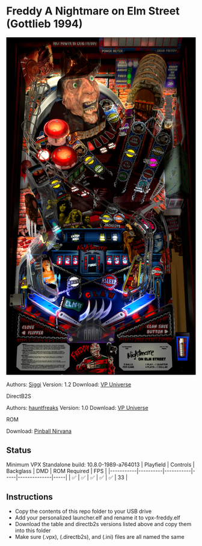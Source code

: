# Freddy A Nightmare on Elm Street (Gottlieb 1994)

![Table Preview](../../images/vpx-freddy.png)

Authors: [Siggi](https://vpuniverse.com/profile/8779-siggi/)
Version: 1.2
Download: [VP Universe](https://vpuniverse.com/files/file/8626-freddy-a-nightmare-on-elm-street-siggis-mod/)

DirectB2S

Authors: [hauntfreaks](https://vpuniverse.com/profile/5216-hauntfreaks/)
Version: 1.0
Download: [VP Universe](https://vpuniverse.com/files/file/16558-freddy-a-nightmare-on-elm-street-gottlieb-1994-b2s-with-full-dmd/)

ROM

Download: [Pinball Nirvana](https://pinballnirvana.com/forums/resources/freddy.1835/)

## Status 

Minimum VPX Standalone build: 10.8.0-1989-a764013
| Playfield | Controls | Backglass | DMD | ROM Required | FPS | 
|-----------|----------|-----------|-----|--------------|-----|
| :white_check_mark: | :white_check_mark: | :white_check_mark: | :white_check_mark: | :white_check_mark: | 33 |

## Instructions

- Copy the contents of this repo folder to your USB drive
- Add your personalized launcher.elf and rename it to vpx-freddy.elf
- Download the table and directb2s versions listed above and copy them into this folder
- Make sure (.vpx), (.directb2s), and (.ini) files are all named the same

